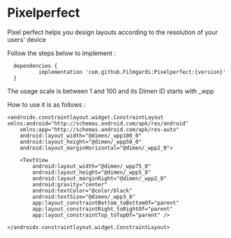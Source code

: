# Pixelperfect
Pixel perfect helps you design layouts according to the resolution of your users' device

Follow the steps below to implement : 
  ```
	dependencies {
	        implementation 'com.github.Filmgardi:Pixelperfect:{version}'
	}
```

The usage scale is between 1 and 100 and its Dimen ID starts with _wpp

How to use it is as follows :
```
<androidx.constraintlayout.widget.ConstraintLayout xmlns:android="http://schemas.android.com/apk/res/android"
    xmlns:app="http://schemas.android.com/apk/res-auto"
    android:layout_width="@dimen/_wpp100_0"
    android:layout_height="@dimen/_wpp50_0"
    android:layout_marginHorizontal="@dimen/_wpp2_0">

    <TextView
        android:layout_width="@dimen/_wpp75_0"
        android:layout_height="@dimen/_wpp5_8"
        android:layout_marginRight="@dimen/_wpp2_0"
        android:gravity="center"
        android:textColor="@color/black"
        android:textSize="@dimen/_wpp3_6"
        app:layout_constraintBottom_toBottomOf="parent"
        app:layout_constraintRight_toRightOf="parent"
        app:layout_constraintTop_toTopOf="parent" />

</androidx.constraintlayout.widget.ConstraintLayout>
```
